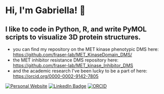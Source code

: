 # Hi, I'm Gabriella! 👋

## I like to code in Python, R, and write PyMOL scripts to visualize 3D protein structures. 

- you can find my repository on the MET kinase phenotypic DMS here: https://github.com/fraser-lab/MET_KinaseDomain_DMS/
- the MET inhibitor resistance DMS repository here: https://github.com/fraser-lab/MET_kinase_Inhibitor_DMS
- and the academic research I've been lucky to be a part of here: https://orcid.org/0000-0002-9142-7805
  
[![Personal Website](https://img.shields.io/badge/Website%20profile-8A2BE2)](https://gestevam.github.io/)
[![LinkedIn Badge](https://img.shields.io/badge/LinkedIn%20profile-8A2BE2)](https://www.linkedin.com/in/gestevam/)
[![ORCID](https://img.shields.io/badge/ORCID%20profile-8A2BE2)](https://orcid.org/0000-0002-9142-7805) 
